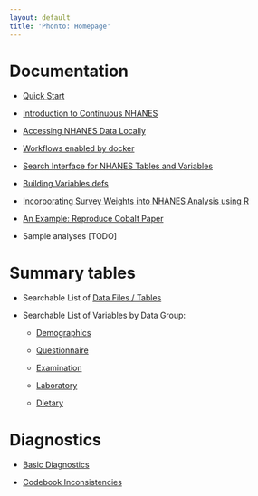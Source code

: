 ```yaml
---
layout: default
title: 'Phonto: Homepage'
---
```


# Documentation

- [Quick Start](vignettes/quick_start.html)

- [Introduction to Continuous NHANES](vignettes/nhanes-introduction.html)

- [Accessing NHANES Data Locally](vignettes/nhanes-local.html)

- [Workflows enabled by docker](vignettes/docker-examples.html)

- [Search Interface for NHANES Tables and Variables](vignettes/search-tables.html)

- [Building Variables defs](vignettes/VariableClassification.html)

- [Incorporating Survey Weights into NHANES Analysis using R](vignettes/survey_weights_tutorial.html)

- [An Example: Reproduce Cobalt Paper](vignettes/cobalt_paper.html)

- Sample analyses [TODO]

# Summary tables

- Searchable List of [Data Files / Tables](tables/table-summary.html)

- Searchable List of Variables by Data Group:

	- [Demographics](tables/variable-summary-demographics.html)

	- [Questionnaire](tables/variable-summary-questionnaire.html)

	- [Examination](tables/variable-summary-examination.html)

	- [Laboratory](tables/variable-summary-laboratory.html)

	- [Dietary](tables/variable-summary-dietary.html)

# Diagnostics

- [Basic Diagnostics](vignettes/diagnostics-basics.html)

- [Codebook Inconsistencies](vignettes/diagnostics-codebook.html)

